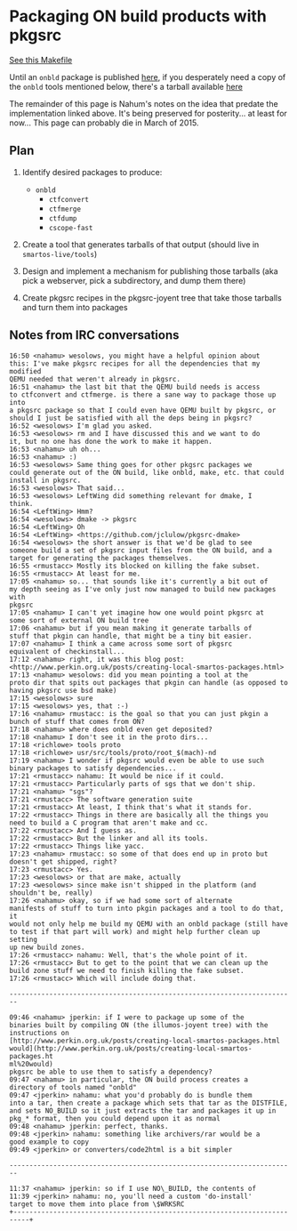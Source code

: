 # Packaging ON build products with pkgsrc

[See this Makefile](https://github.com/joyent/smartos-live/blob/master/pkgsrc/Makefile)

Until an `onbld` package is published
 [here](https://download.joyent.com/pub/build/pkgsrc/), if you desperately
need a copy of the `onbld` tools mentioned below, there's a tarball
available [here](http://us-east.manta.joyent.com/nahamu/public/smartos/onbld-0.0.1.tgz)

The remainder of this page is Nahum's notes on the idea that predate the
implementation linked above. It's being preserved for posterity... at least
for now...  This page can probably die in March of 2015.

## Plan

1. Identify desired packages to produce:
    - `onbld`
        - `ctfconvert`
        - `ctfmerge`
        - `ctfdump`
        - `cscope-fast`

2. Create a tool that generates tarballs of that output (should live
   in `smartos-live/tools`)
3. Design and implement a mechanism for publishing those tarballs (aka
   pick a webserver, pick a subdirectory, and dump them there)
4. Create pkgsrc recipes in the pkgsrc-joyent tree that take those
   tarballs and turn them into packages

## Notes from IRC conversations

    16:50 <nahamu> wesolows, you might have a helpful opinion about
    this: I've make pkgsrc recipes for all the dependencies that my modified
    QEMU needed that weren't already in pkgsrc.
    16:51 <nahamu> the last bit that the QEMU build needs is access
    to ctfconvert and ctfmerge. is there a sane way to package those up into
    a pkgsrc package so that I could even have QEMU built by pkgsrc, or
    should I just be satisfied with all the deps being in pkgsrc?
    16:52 <wesolows> I'm glad you asked.
    16:53 <wesolows> rm and I have discussed this and we want to do
    it, but no one has done the work to make it happen.
    16:53 <nahamu> uh oh...
    16:53 <nahamu> :)
    16:53 <wesolows> Same thing goes for other pkgsrc packages we
    could generate out of the ON build, like onbld, make, etc. that could
    install in pkgsrc.
    16:53 <wesolows> That said...
    16:53 <wesolows> LeftWing did something relevant for dmake, I
    think.
    16:54 <LeftWing> Hmm?
    16:54 <wesolows> dmake -> pkgsrc
    16:54 <LeftWing> Oh
    16:54 <LeftWing> <https://github.com/jclulow/pkgsrc-dmake>
    16:54 <wesolows> the short answer is that we'd be glad to see
    someone build a set of pkgsrc input files from the ON build, and a
    target for generating the packages themselves.
    16:55 <rmustacc> Mostly its blocked on killing the fake subset.
    16:55 <rmustacc> At least for me.
    17:05 <nahamu> so... that sounds like it's currently a bit out of
    my depth seeing as I've only just now managed to build new packages with
    pkgsrc
    17:05 <nahamu> I can't yet imagine how one would point pkgsrc at
    some sort of external ON build tree
    17:06 <nahamu> but if you mean making it generate tarballs of
    stuff that pkgin can handle, that might be a tiny bit easier.
    17:07 <nahamu> I think a came across some sort of pkgsrc
    equivalent of checkinstall...
    17:12 <nahamu> right, it was this blog post:
    <http://www.perkin.org.uk/posts/creating-local-smartos-packages.html>
    17:13 <nahamu> wesolows: did you mean pointing a tool at the
    proto dir that spits out packages that pkgin can handle (as opposed to
    having pkgsrc use bsd make)
    17:15 <wesolows> sure
    17:15 <wesolows> yes, that :-)
    17:16 <nahamu> rmustacc: is the goal so that you can just pkgin a
    bunch of stuff that comes from ON?
    17:18 <nahamu> where does onbld even get deposited?
    17:18 <nahamu> I don't see it in the proto dirs...
    17:18 <richlowe> tools proto
    17:18 <richlowe> usr/src/tools/proto/root_$(mach)-nd
    17:19 <nahamu> I wonder if pkgsrc would even be able to use such
    binary packages to satisfy dependencies...
    17:21 <rmustacc> nahamu: It would be nice if it could.
    17:21 <rmustacc> Particularly parts of sgs that we don't ship.
    17:21 <nahamu> "sgs"?
    17:21 <rmustacc> The software generation suite
    17:21 <rmustacc> At least, I think that's what it stands for.
    17:22 <rmustacc> Things in there are basically all the things you
    need to build a C program that aren't make and cc.
    17:22 <rmustacc> And I guess as.
    17:22 <rmustacc> But the linker and all its tools.
    17:22 <rmustacc> Things like yacc.
    17:23 <nahamu> rmustacc: so some of that does end up in proto but
    doesn't get shipped, right?
    17:23 <rmustacc> Yes.
    17:23 <wesolows> or that are make, actually
    17:23 <wesolows> since make isn't shipped in the platform (and
    shouldn't be, really)
    17:26 <nahamu> okay, so if we had some sort of alternate
    manifests of stuff to turn into pkgin packages and a tool to do that, it
    would not only help me build my QEMU with an onbld package (still have
    to test if that part will work) and might help further clean up setting
    up new build zones.
    17:26 <rmustacc> nahamu: Well, that's the whole point of it.
    17:26 <rmustacc> But to get to the point that we can clean up the
    build zone stuff we need to finish killing the fake subset.
    17:26 <rmustacc> Which will include doing that.
    
    ------------------------------------------------------------------------
    
    09:46 <nahamu> jperkin: if I were to package up some of the
    binaries built by compiling ON (the illumos-joyent tree) with the
    instructions on
    [http://www.perkin.org.uk/posts/creating-local-smartos-packages.html
    would](http://www.perkin.org.uk/posts/creating-local-smartos-packages.ht
    ml%20would)
    pkgsrc be able to use them to satisfy a dependency?
    09:47 <nahamu> in particular, the ON build process creates a
    directory of tools named "onbld"
    09:47 <jperkin> nahamu: what you'd probably do is bundle them
    into a tar, then create a package which sets that tar as the DISTFILE,
    and sets NO_BUILD so it just extracts the tar and packages it up in
    pkg_* format, then you could depend upon it as normal
    09:48 <nahamu> jperkin: perfect, thanks.
    09:48 <jperkin> nahamu: something like archivers/rar would be a
    good example to copy
    09:49 <jperkin> or converters/code2html is a bit simpler
    
    ------------------------------------------------------------------------
    
    11:37 <nahamu> jperkin: so if I use NO\_BUILD, the contents of
    11:39 <jperkin> nahamu: no, you'll need a custom 'do-install'
    target to move them into place from \$WRKSRC
    +--------------------------------------------------------------------------+
